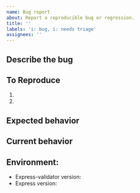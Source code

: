 ```yaml
---
name: Bug report
about: Report a reproducible bug or regression.
title: ''
labels: 'i: bug, i: needs triage'
assignees: ''
---
```


## Describe the bug

<!-- A clear and concise description of what the bug is. -->

## To Reproduce

<!-- Steps to reproduce the behavior -->

1. <!-- Go to '...' -->
2. <!-- Click on '...' -->

## Expected behavior

<!-- A clear and concise description of what you expected to happen. -->

## Current behavior

<!-- A clear and concise description of what you expected to happen. -->

## Environment:

- Express-validator version: <!-- [e.g. 6.6.1] -->
- Express version: <!-- [e.g. 4.17.1] -->
